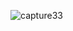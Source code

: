 ![capture33](https://github.com/subhansiddique/QOUTE-GENERATOR/assets/156392343/26728ae9-9520-4253-99ff-a98649148c7e)

